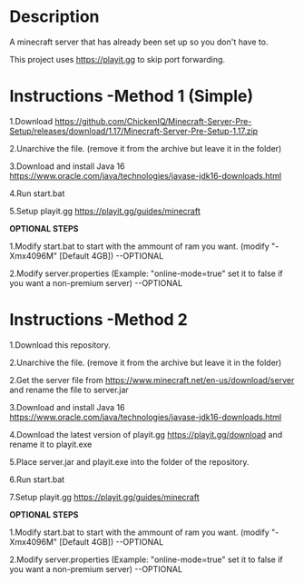 # Description
A minecraft server that has already been set up so you don't have to.

This project uses https://playit.gg to skip port forwarding.

# Instructions -Method 1 (Simple)
1.Download https://github.com/ChickenIQ/Minecraft-Server-Pre-Setup/releases/download/1.17/Minecraft-Server-Pre-Setup-1.17.zip

2.Unarchive the file. (remove it from the archive but leave it in the folder)

3.Download and install Java 16 https://www.oracle.com/java/technologies/javase-jdk16-downloads.html 

4.Run start.bat

5.Setup playit.gg https://playit.gg/guides/minecraft

__OPTIONAL STEPS__

1.Modify start.bat to start with the ammount of ram you want. (modify "-Xmx4096M" [Default 4GB])  --OPTIONAL

2.Modify server.properties (Example: "online-mode=true" set it to false if you want a non-premium server) --OPTIONAL

# Instructions -Method 2
1.Download this repository.

2.Unarchive the file. (remove it from the archive but leave it in the folder)

2.Get the server file from https://www.minecraft.net/en-us/download/server and rename the file to server.jar

3.Download and install Java 16 https://www.oracle.com/java/technologies/javase-jdk16-downloads.html 

4.Download the latest version of playit.gg https://playit.gg/download and rename it to playit.exe

5.Place server.jar and playit.exe into the folder of the repository.

6.Run start.bat

7.Setup playit.gg https://playit.gg/guides/minecraft

__OPTIONAL STEPS__

1.Modify start.bat to start with the ammount of ram you want. (modify "-Xmx4096M" [Default 4GB])  --OPTIONAL

2.Modify server.properties (Example: "online-mode=true" set it to false if you want a non-premium server) --OPTIONAL
